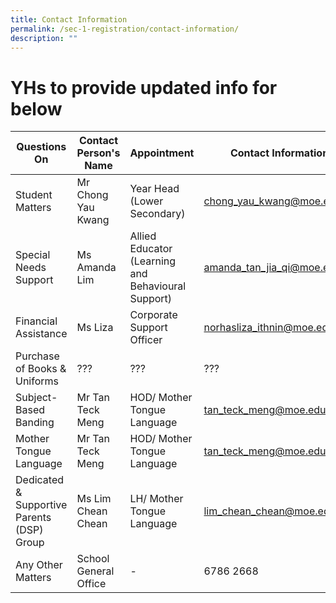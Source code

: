 ```yaml
---
title: Contact Information
permalink: /sec-1-registration/contact-information/
description: ""
---
```

# YHs to provide updated info for below


| Questions On | Contact Person's Name | Appointment | Contact Information |
| -------- | -------- | -------- | -------- |
| Student Matters    | Mr Chong Yau Kwang     | Year Head<br>(Lower Secondary)     | [chong_yau_kwang@moe.edu.sg](mailto:chong_yau_kwang@moe.edu.sg)     |
| Special Needs Support     | Ms Amanda Lim     | Allied Educator<br>(Learning and Behavioural Support)     |  [amanda_tan_jia_qi@moe.edu.sg](mailto:amanda_tan_jia_qi@moe.edu.sg)     |
| Financial Assistance     | Ms Liza     | Corporate Support Officer     |  [norhasliza_ithnin@moe.edu.sg](mailto:norhasliza_ithnin@moe.edu.sg)     |
| Purchase of Books & Uniforms     | ???     | ???     | ???     |
| Subject-Based Banding     | Mr Tan Teck Meng     | HOD/ Mother Tongue Language     | [tan_teck_meng@moe.edu.sg](mailto:tan_teck_meng@moe.edu.sg)     |
| Mother Tongue Language     | Mr Tan Teck Meng     | HOD/ Mother Tongue Language     | [tan_teck_meng@moe.edu.sg](mailto:tan_teck_meng@moe.edu.sg)     |
| Dedicated & Supportive Parents (DSP) Group     | Ms Lim Chean Chean     | LH/ Mother Tongue Language     | [lim_chean_chean@moe.edu.sg](mailto:lim_chean_chean@moe.edu.sg)     |
| Any Other Matters    | School General Office     | -     | 6786 2668   |